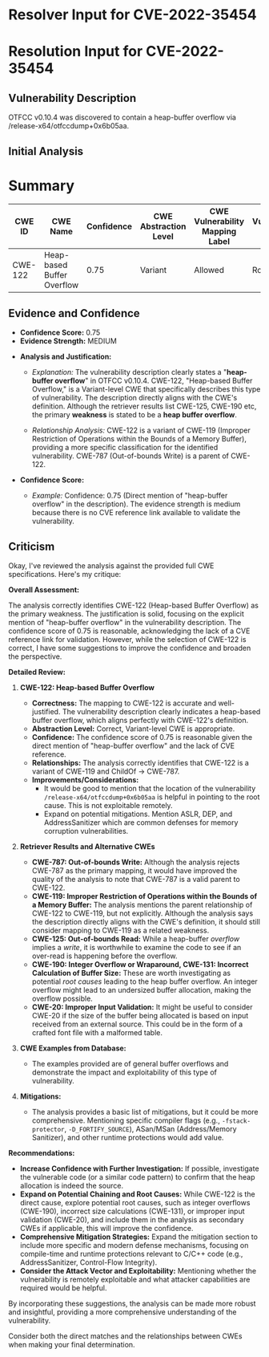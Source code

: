 # Resolver Input for CVE-2022-35454

# Resolution Input for CVE-2022-35454

## Vulnerability Description
OTFCC v0.10.4 was discovered to contain a heap-buffer overflow via /release-x64/otfccdump+0x6b05aa.

## Initial Analysis
# Summary
| CWE ID | CWE Name | Confidence | CWE Abstraction Level | CWE Vulnerability Mapping Label | CWE-Vulnerability Mapping Notes |
|---|---|---|---|---|---|
| CWE-122 | Heap-based Buffer Overflow | 0.75 | Variant | Allowed | Root cause |

## Evidence and Confidence

*   **Confidence Score:** 0.75
*   **Evidence Strength:** MEDIUM

- **Analysis and Justification:**  
  - *Explanation:* The vulnerability description clearly states a "**heap-buffer overflow**" in OTFCC v0.10.4. CWE-122, "Heap-based Buffer Overflow," is a Variant-level CWE that specifically describes this type of vulnerability. The description directly aligns with the CWE's definition. Although the retriever results list CWE-125, CWE-190 etc, the primary **weakness** is stated to be a **heap buffer overflow**.
  
  - *Relationship Analysis:* CWE-122 is a variant of CWE-119 (Improper Restriction of Operations within the Bounds of a Memory Buffer), providing a more specific classification for the identified vulnerability. CWE-787 (Out-of-bounds Write) is a parent of CWE-122.

- **Confidence Score:**  
  - *Example:* Confidence: 0.75 (Direct mention of "heap-buffer overflow" in the description). The evidence strength is medium because there is no CVE reference link available to validate the vulnerability.

## Criticism
Okay, I've reviewed the analysis against the provided full CWE specifications. Here's my critique:

**Overall Assessment:**

The analysis correctly identifies CWE-122 (Heap-based Buffer Overflow) as the primary weakness. The justification is solid, focusing on the explicit mention of "heap-buffer overflow" in the vulnerability description. The confidence score of 0.75 is reasonable, acknowledging the lack of a CVE reference link for validation. However, while the selection of CWE-122 is correct, I have some suggestions to improve the confidence and broaden the perspective.

**Detailed Review:**

1.  **CWE-122: Heap-based Buffer Overflow**
    *   **Correctness:** The mapping to CWE-122 is accurate and well-justified. The vulnerability description clearly indicates a heap-based buffer overflow, which aligns perfectly with CWE-122's definition.
    *   **Abstraction Level:** Correct, Variant-level CWE is appropriate.
    *   **Confidence:** The confidence score of 0.75 is reasonable given the direct mention of "heap-buffer overflow" and the lack of CVE reference.
    *   **Relationships:** The analysis correctly identifies that CWE-122 is a variant of CWE-119 and ChildOf -> CWE-787.
    *   **Improvements/Considerations:**
        *   It would be good to mention that the location of the vulnerability `/release-x64/otfccdump+0x6b05aa` is helpful in pointing to the root cause. This is not exploitable remotely.
        *   Expand on potential mitigations. Mention ASLR, DEP, and AddressSanitizer which are common defenses for memory corruption vulnerabilities.

2.  **Retriever Results and Alternative CWEs**

    *   **CWE-787: Out-of-bounds Write:** Although the analysis rejects CWE-787 as the primary mapping, it would have improved the quality of the analysis to note that CWE-787 is a valid parent to CWE-122.
    *   **CWE-119: Improper Restriction of Operations within the Bounds of a Memory Buffer:** The analysis mentions the parent relationship of CWE-122 to CWE-119, but not explicitly. Although the analysis says the description directly aligns with the CWE's definition, it should still consider mapping to CWE-119 as a related weakness.
    *   **CWE-125: Out-of-bounds Read:** While a heap-buffer *overflow* implies a *write*, it is worthwhile to examine the code to see if an over-read is happening before the overflow.
    *   **CWE-190: Integer Overflow or Wraparound, CWE-131: Incorrect Calculation of Buffer Size:** These are worth investigating as potential *root causes* leading to the heap buffer overflow. An integer overflow might lead to an undersized buffer allocation, making the overflow possible.
    *   **CWE-20: Improper Input Validation:** It might be useful to consider CWE-20 if the size of the buffer being allocated is based on input received from an external source. This could be in the form of a crafted font file with a malformed table.

3.  **CWE Examples from Database:**
    *   The examples provided are of general buffer overflows and demonstrate the impact and exploitability of this type of vulnerability.

4.  **Mitigations:**
    *   The analysis provides a basic list of mitigations, but it could be more comprehensive. Mentioning specific compiler flags (e.g., `-fstack-protector`, `-D_FORTIFY_SOURCE`), ASan/MSan (Address/Memory Sanitizer), and other runtime protections would add value.

**Recommendations:**

*   **Increase Confidence with Further Investigation:** If possible, investigate the vulnerable code (or a similar code pattern) to confirm that the heap allocation is indeed the source.
*   **Expand on Potential Chaining and Root Causes:** While CWE-122 is the direct cause, explore potential root causes, such as integer overflows (CWE-190), incorrect size calculations (CWE-131), or improper input validation (CWE-20), and include them in the analysis as secondary CWEs if applicable, this will improve the confidence.
*   **Comprehensive Mitigation Strategies:** Expand the mitigation section to include more specific and modern defense mechanisms, focusing on compile-time and runtime protections relevant to C/C++ code (e.g., AddressSanitizer, Control-Flow Integrity).
*   **Consider the Attack Vector and Exploitability:** Mentioning whether the vulnerability is remotely exploitable and what attacker capabilities are required would be helpful.

By incorporating these suggestions, the analysis can be made more robust and insightful, providing a more comprehensive understanding of the vulnerability.

Consider both the direct matches and the relationships between CWEs
when making your final determination.
        